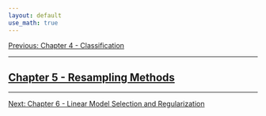 ```yaml
---
layout: default
use_math: true
---
```


[Previous: Chapter 4 - Classification][chapter-04-classification]

---

## [Chapter 5 - Resampling Methods][chapter-05-resampling-methods]

---

[Next: Chapter 6 - Linear Model Selection and Regularization][chapter-06-linear-model-selection-and-regularization]

<a id="bottom"></a>

[chapter-04-classification]: chapter-04-classification "stats-learning-notes -- Chapter 4 - Classification"
[chapter-05-resampling-methods]: chapter-05-resampling-methods "stats-learning-notes -- Chapter 5 - Resampling Methods"
[chapter-06-linear-model-selection-and-regularization]: chapter-06-linear-model-selection-and-regularization "stats-learning-notes -- Chapter 6 - Linear Model Selection and Regularization"
